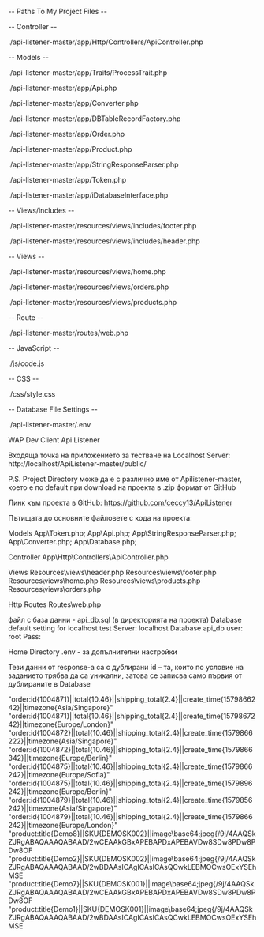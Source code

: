 
-- Paths To My Project Files --

-- Controller --

./api-listener-master/app/Http/Controllers/ApiController.php

-- Models --

./api-listener-master/app/Traits/ProcessTrait.php

./api-listener-master/app/Api.php

./api-listener-master/app/Converter.php

./api-listener-master/app/DBTableRecordFactory.php

./api-listener-master/app/Order.php

./api-listener-master/app/Product.php

./api-listener-master/app/StringResponseParser.php

./api-listener-master/app/Token.php

./api-listener-master/app/iDatabaseInterface.php

-- Views/includes --

./api-listener-master/resources/views/includes/footer.php

./api-listener-master/resources/views/includes/header.php

-- Views --

./api-listener-master/resources/views/home.php

./api-listener-master/resources/views/orders.php

./api-listener-master/resources/views/products.php


-- Route --

./api-listener-master/routes/web.php

-- JavaScript --

./js/code.js

-- CSS --

./css/style.css

-- Database File Settings --

./api-listener-master/.env

WAP Dev Client Api Listener

Входяща точка на приложението за тестване на Localhost Server:
http://localhost/ApiListener-master/public/

P.S.
Project Directory може да е с различно име от Apilistener-master, което е по default при download на проекта в .zip формат от GitHub

Линк към проекта в GitHub:
https://github.com/ceccy13/ApiListener

Пътищата до основните файловете с кода на проекта:

Models
App\Token.php;
App\Api.php;
App\StringResponseParser.php;
App\Converter.php;
App\Database.php;

Controller
App\Http\Controllers\ApiController.php

Views
Resources\views\header.php
Resources\views\footer.php
Resources\views\home.php
Resources\views\products.php
Resources\views\orders.php

Http Routes
Routes\web.php

файл с база данни - api_db.sql (в директорията на проекта)
Database default setting for localhost test
Server: localhost
Database api_db
user: root
Pass:

Home Directory
.env - за допълнителни настройки


Тези данни от response-a са с дублирани id – та, които по условие на заданието трябва да са уникални, затова се записва само първия от дублираните в Database

"order:id{1004871}||total{10.46}||shipping_total{2.4}||create_time{1579866242}||timezone{Asia\/Singapore}"
"order:id{1004871}||total{10.46}||shipping_total{2.4}||create_time{1579867242}||timezone{Europe\/London}"
"order:id{1004872}||total{10.46}||shipping_total{2.4}||create_time{1579866222}||timezone{Asia\/Singapore}"
"order:id{1004872}||total{10.46}||shipping_total{2.4}||create_time{1579866342}||timezone{Europe\/Berlin}"
"order:id{1004875}||total{10.46}||shipping_total{2.4}||create_time{1579866242}||timezone{Europe\/Sofia}"
"order:id{1004875}||total{10.46}||shipping_total{2.4}||create_time{1579896242}||timezone{Europe\/Berlin}"
"order:id{1004879}||total{10.46}||shipping_total{2.4}||create_time{1579856242}||timezone{Asia\/Singapore}"
"order:id{1004879}||total{10.46}||shipping_total{2.4}||create_time{1579866242}||timezone{Europe\/London}"
"product:title{Demo8}||SKU{DEMOSK002}||image\\base64;jpeg{\/9j\/4AAQSkZJRgABAQAAAQABAAD\/2wCEAAkGBxAPEBAPDxAPEBAVDw8SDw8PDw8PDw8OF
"product:title{Demo2}||SKU{DEMOSK002}||image\\base64;jpeg{\/9j\/4AAQSkZJRgABAQAAAQABAAD\/2wBDAAsICAgICAsICAsQCwkLEBMOCwsOExYSEhMSE
"product:title{Demo7}||SKU{DEMOSK001}||image\\base64;jpeg{\/9j\/4AAQSkZJRgABAQAAAQABAAD\/2wCEAAkGBxAPEBAPDxAPEBAVDw8SDw8PDw8PDw8OF
"product:title{Demo1}||SKU{DEMOSK001}||image\\base64;jpeg{\/9j\/4AAQSkZJRgABAQAAAQABAAD\/2wBDAAsICAgICAsICAsQCwkLEBMOCwsOExYSEhMSE
